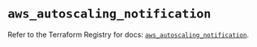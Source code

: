 # `aws_autoscaling_notification`

Refer to the Terraform Registry for docs: [`aws_autoscaling_notification`](https://registry.terraform.io/providers/hashicorp/aws/5.46.0/docs/resources/autoscaling_notification).
